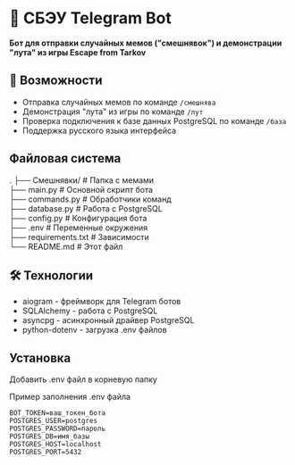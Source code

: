 # 🤖 СБЭУ Telegram Bot

**Бот для отправки случайных мемов ("смешнявок") и демонстрации "лута" из игры Escape from Tarkov**

## 🚀 Возможности

- Отправка случайных мемов по команде `/смешнява`
- Демонстрация "лута" из игры по команде `/лут`
- Проверка подключения к базе данных PostgreSQL по команде `/база`
- Поддержка русского языка интерфейса

## Файловая система

.
├── Смешнявки/          # Папка с мемами  
├── main.py             # Основной скрипт бота  
├── commands.py         # Обработчики команд  
├── database.py         # Работа с PostgreSQL  
├── config.py           # Конфигурация бота  
├── .env                # Переменные окружения  
├── requirements.txt    # Зависимости  
└── README.md           # Этот файл  

## 🛠 Технологии

  - aiogram - фреймворк для Telegram ботов
  - SQLAlchemy - работа с PostgreSQL
  - asyncpg - асинхронный драйвер PostgreSQL
  - python-dotenv - загрузка .env файлов

## Установка

Добавить .env файл в корневую папку

Пример заполнения .env файла
```
BOT_TOKEN=ваш_токен_бота
POSTGRES_USER=postgres
POSTGRES_PASSWORD=пароль
POSTGRES_DB=имя_базы
POSTGRES_HOST=localhost
POSTGRES_PORT=5432
```
